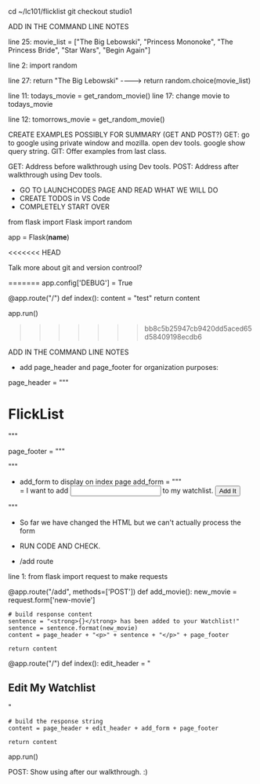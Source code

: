 <!-- Reminders -->

<!-- Studio Solution -->
cd ~/lc101/flicklist
git checkout studio1

<!-- TODO1  -->

<!-- TODO -->
ADD IN THE COMMAND LINE NOTES
<!-- TODO -->

line 25: movie_list = ["The Big Lebowski", "Princess Mononoke", "The Princess Bride", "Star Wars", "Begin Again"]

line 2: import random

<!-- TODO2  -->
line 27: return "The Big Lebowski" ----> return random.choice(movie_list)

<!-- TODO3  -->
line 11: todays_movie = get_random_movie()
line 17: change movie to todays_movie

line 12: tomorrows_movie = get_random_movie()



<!-- Summary and Q&A -->
CREATE EXAMPLES POSSIBLY FOR SUMMARY (GET AND POST?)
GET: go to google using private window and mozilla. open dev tools. google show query string.
GIT: Offer examples from last class. 

GET: Address before walkthrough using Dev tools.
POST: Address after walkthrough using Dev tools. 

<!-- Studio Walkthrough -->
- GO TO LAUNCHCODES PAGE AND READ WHAT WE WILL DO
- CREATE TODOS in VS Code
- COMPLETELY START OVER

from flask import Flask
import random

app = Flask(__name__)

<<<<<<< HEAD
<!-- TODO --> Talk more about git and version controol?
=======
app.config['DEBUG'] = True     

@app.route("/")
def index():
    content = "test"
    return content



app.run()
>>>>>>> bb8c5b25947cb9420dd5aced65d58409198ecdb6


<!-- TODO -->
ADD IN THE COMMAND LINE NOTES
<!-- TODO -->


- add page_header and page_footer for organization purposes:

page_header = """
<!DOCTYPE html>
<html>
    <head>
        <title>FlickList</title>
    </head>
    <body>
        <h1>FlickList</h1>
"""

page_footer = """
    </body>
</html>
"""


- add_form to display on index page
add_form = """
    <form action="/add" method="post">=
            I want to add
            <input type="text" name="new-movie"/>
            to my watchlist.
        <input type="submit" value="Add It"/>
    </form>
"""
- So far we have changed the HTML but we can't actually process the form

- RUN CODE AND CHECK.

- /add route

line 1: from flask import request to make requests

@app.route("/add", methods=['POST'])
def add_movie():
    new_movie = request.form['new-movie']

    # build response content
    sentence = "<strong>{}</strong> has been added to your Watchlist!"
    sentence = sentence.format(new_movie)
    content = page_header + "<p>" + sentence + "</p>" + page_footer

    return content

@app.route("/")
def index():
    edit_header = "<h2>Edit My Watchlist</h2>"

    # build the response string
    content = page_header + edit_header + add_form + page_footer

    return content


app.run()


<!-- EXAMPLE -->
POST: Show using after our walkthrough. :)